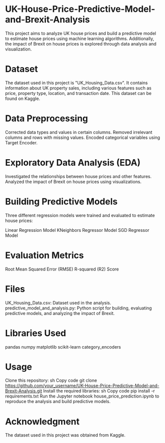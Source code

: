 # UK-House-Price-Predictive-Model-and-Brexit-Analysis
This project aims to analyze UK house prices and build a predictive model to estimate house prices using machine learning algorithms. Additionally, the impact of Brexit on house prices is explored through data analysis and visualization.

# Dataset
The dataset used in this project is "UK_Housing_Data.csv". It contains information about UK property sales, including various features such as price, property type, location, and transaction date. This dataset can be found on Kaggle.

# Data Preprocessing
Corrected data types and values in certain columns.
Removed irrelevant columns and rows with missing values.
Encoded categorical variables using Target Encoder.
# Exploratory Data Analysis (EDA)
Investigated the relationships between house prices and other features.
Analyzed the impact of Brexit on house prices using visualizations.
# Building Predictive Models
Three different regression models were trained and evaluated to estimate house prices:

Linear Regression Model
KNeighbors Regressor Model
SGD Regressor Model
# Evaluation Metrics
Root Mean Squared Error (RMSE)
R-squared (R2) Score
# Files
UK_Housing_Data.csv: Dataset used in the analysis.
predictive_model_and_analysis.py: Python script for building, evaluating predictive models, and analyzing the impact of Brexit.
# Libraries Used
pandas
numpy
matplotlib
scikit-learn
category_encoders
# Usage
Clone this repository:
sh
Copy code
git clone https://github.com/your_username/UK-House-Price-Predictive-Model-and-Brexit-Analysis.git
Install the required libraries:
sh
Copy code
pip install -r requirements.txt
Run the Jupyter notebook house_price_prediction.ipynb to reproduce the analysis and build predictive models.
# Acknowledgment
The dataset used in this project was obtained from Kaggle.
